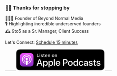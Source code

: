### 👋🏾 Thanks for stopping by

 🧙🏾‍♂️ Founder of Beyond Normal Media               <br>
 🎙️ Highlighting incredible underserved founders <br>
 🕰️ 9to5 as a Sr. Manager, Client Success        <br>
 
Let's Connect: <a href="https://calendly.com/talldata/quick">Schedule 15 minutes</a>

<a href="https://podcasts.apple.com/us/podcast/beyond-normal/id1514971138">
         <img alt="Apple" src="https://github.com/TallData/TallData/blob/main/US_UK_Apple_Podcasts_Listen_Badge_RGB.svg"
         width=130" height="70">
      </a>

<!--
**TallData/TallData** is a ✨ _special_ ✨ repository because its `README.md` (this file) appears on your GitHub profile.

Here are some ideas to get you started:


- 🌱 I’m currently learning ...
- 👯 I’m looking to collaborate on ...
- 🤔 I’m looking for help with ...
- 💬 Ask me about ...
- 📫 How to reach me: ...
- 😄 Pronouns: ...
- ⚡ Fun fact: ...
-->
